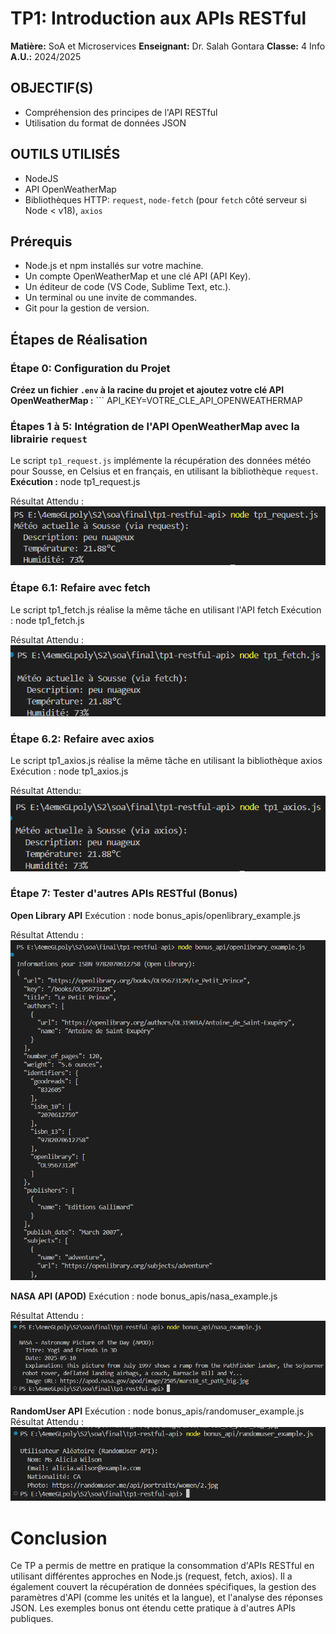 # TP1: Introduction aux APIs RESTful

**Matière:** SoA et Microservices
**Enseignant:** Dr. Salah Gontara
**Classe:** 4 Info
**A.U.:** 2024/2025

## OBJECTIF(S)

*   Compréhension des principes de l'API RESTful
*   Utilisation du format de données JSON

## OUTILS UTILISÉS

*   NodeJS
*   API OpenWeatherMap
*   Bibliothèques HTTP: `request`, `node-fetch` (pour `fetch` côté serveur si Node < v18), `axios`

## Prérequis

*   Node.js et npm installés sur votre machine.
*   Un compte OpenWeatherMap et une clé API (API Key).
*   Un éditeur de code (VS Code, Sublime Text, etc.).
*   Un terminal ou une invite de commandes.
*   Git pour la gestion de version.

## Étapes de Réalisation

### Étape 0: Configuration du Projet

**Créez un fichier `.env` à la racine du projet et ajoutez votre clé API OpenWeatherMap :**
    ``` API_KEY=VOTRE_CLE_API_OPENWEATHERMAP
    
### Étapes 1 à 5: Intégration de l'API OpenWeatherMap avec la librairie `request`
Le script `tp1_request.js` implémente la récupération des données météo pour Sousse, en Celsius et en français, en utilisant la bibliothèque `request`.
**Exécution :**
node tp1_request.js

Résultat Attendu  :
![alt text](./screenshots/TP1.1.png)

### Étape 6.1: Refaire avec fetch
Le script tp1_fetch.js réalise la même tâche en utilisant l'API fetch
Exécution :
node tp1_fetch.js

Résultat Attendu  :
![alt text](./screenshots/TP1.2.png)

### Étape 6.2: Refaire avec axios
Le script tp1_axios.js réalise la même tâche en utilisant la bibliothèque axios
Exécution :
node tp1_axios.js

Résultat Attendu:
![alt text](./screenshots/TP1.3.png)

### Étape 7: Tester d'autres APIs RESTful (Bonus)
**Open Library API**
Exécution :
node bonus_apis/openlibrary_example.js

Résultat Attendu  :
![alt text](./screenshots/TP1.4.png)

**NASA API (APOD)** 
Exécution :
node bonus_apis/nasa_example.js

Résultat Attendu :
![alt text](./screenshots/TP1.5.png)

**RandomUser API**
Exécution :
node bonus_apis/randomuser_example.js
Résultat Attendu  :
![alt text](./screenshots/TP1.6.png)

# Conclusion
Ce TP a permis de mettre en pratique la consommation d'APIs RESTful en utilisant différentes approches en Node.js (request, fetch, axios). Il a également couvert la récupération de données spécifiques, la gestion des paramètres d'API (comme les unités et la langue), et l'analyse des réponses JSON. Les exemples bonus ont étendu cette pratique à d'autres APIs publiques.
